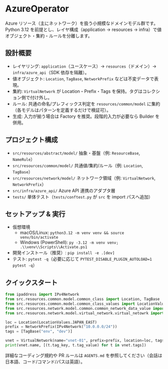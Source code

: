 # AzureOperator

Azure リソース（主にネットワーク）を扱う小規模なドメインモデル群です。Python 3.12 を前提とし、レイヤ構成（application → resources → infra）で値オブジェクト・集約・ルールを分離します。

## 設計概要
- レイヤリング: `application`（ユースケース）→ `resources`（ドメイン）→ `infra/azure_api`（SDK 依存を隔離）。
- 値オブジェクト: `Location`, `TagBase`, `NetworkPrefix` などは不変データで表現。
- 集約: `VirtualNetwork` が Location・Prefix・Tags を保持。タグはコレクション側で付け外し。
- ルール: 共通の命名/プレフィックス判定を `resources/common/model` に集約（各モデルはパターンを定義するだけで検証可）。
- 生成: 入力が揃う場合は Factory を推奨。段階的入力が必要なら Builder を併用。

## プロジェクト構成
- `src/resources/abstract/model/` 抽象・基盤（例: `ResourceBase`, `NameRule`）
- `src/resources/common/model/` 共通値/集約/ルール（例: `Location`, `TagBase`）
- `src/resources/network/model/` ネットワーク領域（例: `VirtualNetwork`, `NetworkPrefix`）
- `src/infra/azure_api/` Azure API 連携のアダプタ層
- `tests/` 単体テスト（`tests/conftest.py` が `src` を import パスへ追加）

## セットアップ & 実行
- 仮想環境
  - macOS/Linux: `python3.12 -m venv venv && source venv/bin/activate`
  - Windows (PowerShell): `py -3.12 -m venv venv; .\\venv\\Scripts\\Activate.ps1`
- 開発インストール（推奨）: `pip install -e .[dev]`
- テスト: `pytest -q`（必要に応じて `PYTEST_DISABLE_PLUGIN_AUTOLOAD=1 pytest -q`）

## クイックスタート
```python
from ipaddress import IPv4Network
from src.resources.common.model.common_class import Location, TagBase
from src.resources.common.model.common_class_values import LocationValues
from src.resources.network.model.common.common_network_data_value import NetworkPrefix
from src.resources.network.model.virtual_network.virtual_netowrk import VirtualNetwork

loc = Location(LocationValues.JAPAN_EAST)
prefix = NetworkPrefix(IPv4Network("10.0.0.0/24"))
tags = [TagBase("env", "dev")]

vnet = VirtualNetwork(name="vnet-01", prefix=prefix, location=loc, tags=tags)
print(vnet.name, [(t.tag_key, t.tag_value) for t in vnet.tags])
```

詳細なコーディング規約や PR ルールは `AGENTS.md` を参照してください（会話は日本語、コード/コマンド/パスは英語）。
